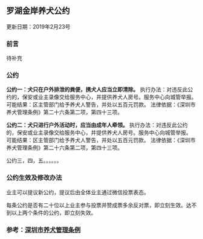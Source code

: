 

## 罗湖金岸养犬公约

更新日期：2019年2月23号

### 前言

待补充

### 公约

**公约一：犬只在户外排泄的粪便，携犬人应当立即清除。**
执行办法：对违反此公约的，保安或业主录像交给服务中心，并提供养犬人房号。服务中心向城管举报。
可能结果：区主管部门给予养犬人警告，并处以五百元罚款。
法律依据：《深圳市养犬管理条例》第二十六条第二项，第四十三项。


**公约二：犬只进行户外活动时，应当由成年人牵领。**
执行办法：对违反此公约的，保安或业主录像交给服务中心，并提供养犬人房号。服务中心向城管举报。
可能结果：区主管部门给予养犬人警告，并处以五百元罚款。
法律依据：《深圳市养犬管理条例》第二十六条第二项，第四十三项。

公约三，四，五。。。。。。

### 公约生效及修改办法

业主可以提议新公约，提议后由全体业主通过微信投票表态。

每条公约是否有二十位以上业主参与投票并赞成票多余反对票，即立刻生效。达不到以上两个条件的公约，即立刻失效。

### 参考：[深圳市养犬管理条例](https://baike.baidu.com/item/深圳市养犬管理条例)



